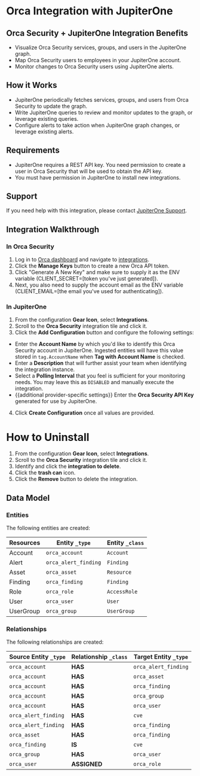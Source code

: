 # Orca Integration with JupiterOne

## Orca Security + JupiterOne Integration Benefits

- Visualize Orca Security services, groups, and users in the JupiterOne graph.
- Map Orca Security users to employees in your JupiterOne account.
- Monitor changes to Orca Security users using JupiterOne alerts.

## How it Works

- JupiterOne periodically fetches services, groups, and users from Orca Security
  to update the graph.
- Write JupiterOne queries to review and monitor updates to the graph, or
  leverage existing queries.
- Configure alerts to take action when JupiterOne graph changes, or leverage
  existing alerts.

## Requirements

- JupiterOne requires a REST API key. You need permission to create a user in
  Orca Security that will be used to obtain the API key.
- You must have permission in JupiterOne to install new integrations.

## Support

If you need help with this integration, please contact
[JupiterOne Support](https://support.jupiterone.io).

## Integration Walkthrough

### In Orca Security

1. Log in to [Orca dashboard](https://app.orcasecurity.io) and navigate to
   [integrations](https://app.orcasecurity.io/integrations).
2. Click the **Manage Keys** button to create a new Orca API token.
3. Click "Generate A New Key" and make sure to supply it as the ENV variable
   (CLIENT_SECRET=[token you've just generated]).
4. Next, you also need to supply the account email as the ENV variable
   (CLIENT_EMAIL=[the email you've used for authenticating]).

### In JupiterOne

1. From the configuration **Gear Icon**, select **Integrations**.
2. Scroll to the **Orca Security** integration tile and click it.
3. Click the **Add Configuration** button and configure the following settings:

- Enter the **Account Name** by which you'd like to identify this Orca Security
  account in JupiterOne. Ingested entities will have this value stored in
  `tag.AccountName` when **Tag with Account Name** is checked.
- Enter a **Description** that will further assist your team when identifying
  the integration instance.
- Select a **Polling Interval** that you feel is sufficient for your monitoring
  needs. You may leave this as `DISABLED` and manually execute the integration.
- {{additional provider-specific settings}} Enter the **Orca Security API Key**
  generated for use by JupiterOne.

4. Click **Create Configuration** once all values are provided.

# How to Uninstall

1. From the configuration **Gear Icon**, select **Integrations**.
2. Scroll to the **Orca Security** integration tile and click it.
3. Identify and click the **integration to delete**.
4. Click the **trash can** icon.
5. Click the **Remove** button to delete the integration.

<!-- {J1_DOCUMENTATION_MARKER_START} -->
<!--
********************************************************************************
NOTE: ALL OF THE FOLLOWING DOCUMENTATION IS GENERATED USING THE
"j1-integration document" COMMAND. DO NOT EDIT BY HAND! PLEASE SEE THE DEVELOPER
DOCUMENTATION FOR USAGE INFORMATION:

https://github.com/JupiterOne/sdk/blob/main/docs/integrations/development.md
********************************************************************************
-->

## Data Model

### Entities

The following entities are created:

| Resources | Entity `_type`       | Entity `_class` |
| --------- | -------------------- | --------------- |
| Account   | `orca_account`       | `Account`       |
| Alert     | `orca_alert_finding` | `Finding`       |
| Asset     | `orca_asset`         | `Resource`      |
| Finding   | `orca_finding`       | `Finding`       |
| Role      | `orca_role`          | `AccessRole`    |
| User      | `orca_user`          | `User`          |
| UserGroup | `orca_group`         | `UserGroup`     |

### Relationships

The following relationships are created:

| Source Entity `_type` | Relationship `_class` | Target Entity `_type` |
| --------------------- | --------------------- | --------------------- |
| `orca_account`        | **HAS**               | `orca_alert_finding`  |
| `orca_account`        | **HAS**               | `orca_asset`          |
| `orca_account`        | **HAS**               | `orca_finding`        |
| `orca_account`        | **HAS**               | `orca_group`          |
| `orca_account`        | **HAS**               | `orca_user`           |
| `orca_alert_finding`  | **HAS**               | `cve`                 |
| `orca_alert_finding`  | **HAS**               | `orca_finding`        |
| `orca_asset`          | **HAS**               | `orca_finding`        |
| `orca_finding`        | **IS**                | `cve`                 |
| `orca_group`          | **HAS**               | `orca_user`           |
| `orca_user`           | **ASSIGNED**          | `orca_role`           |

<!--
********************************************************************************
END OF GENERATED DOCUMENTATION AFTER BELOW MARKER
********************************************************************************
-->
<!-- {J1_DOCUMENTATION_MARKER_END} -->
